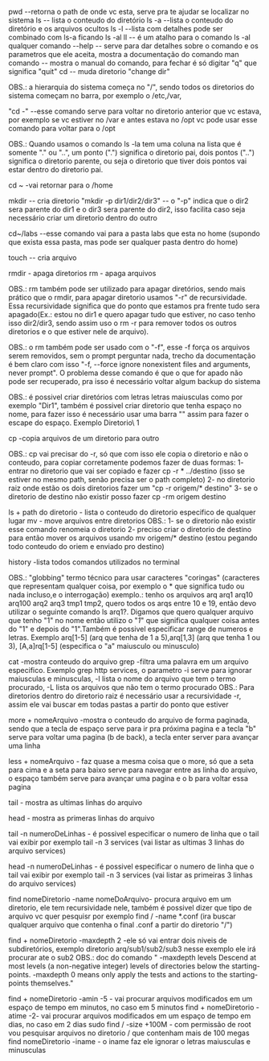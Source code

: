 pwd --retorna o path de onde vc esta, serve pra te ajudar se localizar no sistema
ls -- lista o conteudo do diretório
ls -a --lista o conteudo do diretório e os arquivos ocultos
ls -l --lista com detalhes pode ser combinado com ls-a ficando ls -al
ll -- é um atalho para o comando ls -al
qualquer comando --help -- serve para dar detalhes sobre o comando e os parametros que ele aceita, mostra a documentação do comando
man comando -- mostra o manual do comando, para fechar é só digitar "q" que significa "quit"
cd -- muda diretorio "change dir"

OBS.: a hierarquia do sistema começa no "/", sendo todos os diretorios do sistema começam no barra, por exemplo o /etc,/var, 

"cd -"  --esse comando serve para voltar no diretorio anterior que vc estava, por exemplo se vc estiver no /var e antes estava no /opt vc pode usar esse comando para voltar para o /opt

OBS.: Quando usamos o comando ls -la tem uma coluna na lista que é somente "." ou "..", um ponto (".") significa o diretorio pai, dois pontos ("..") significa o diretorio parente, ou seja o diretorio que tiver dois pontos vai estar dentro do diretorio pai.

cd ~ -vai retornar para o /home

mkdir -- cria diretorio
"mkdir -p dir1/dir2/dir3" -- o "-p" indica que o dir2 sera parente do dir1 e o dir3 sera parente do dir2, isso facilita caso seja necessário criar um diretorio dentro do outro

cd~/labs --esse comando vai para a pasta labs que esta no home (supondo que exista essa pasta, mas pode ser qualquer pasta dentro do home)

touch -- cria arquivo

rmdir - apaga diretorios
rm - apaga arquivos

OBS.: rm também pode ser utilizado para apagar diretórios, sendo mais prático que o rmdir, para apagar diretorio usamos "-r" de recursividade. Essa recursividade significa que do ponto que estamos pra frente tudo sera apagado(Ex.: estou no dir1 e quero apagar tudo que estiver, no caso tenho isso dir2/dir3, sendo assim uso o rm -r para remover todos os outros diretorios e o que estiver nele de arquivo).

OBS.: o rm também pode ser usado com o "-f", esse -f força os arquivos serem removidos, sem o prompt perguntar nada, trecho da documentação é bem claro com isso "-f, --force           ignore nonexistent files and arguments, never prompt". O problema desse comando é que o que for apado não pode ser recuperado, pra isso é necessário voltar algum backup do sistema

OBS.: é possivel criar diretórios com letras letras maiusculas como por exemplo "Dir1", também é possivel criar diretorio que tenha espaço no nome, para fazer isso é necessário usar uma barra "\" assim para fazer o escape do espaço. Exemplo Diretorio\ 1

cp -copia arquivos de um diretorio para outro

OBS.: cp vai precisar do -r, só que com isso ele copia o diretorio e não o conteudo, para copiar corretamente podemos fazer de duas formas:
	1- entrar no diretorio que vai ser copiado e fazer cp -r * ../destino (isso se estiver no mesmo path, senão precisa ser o path completo)
	2- no diretorio raiz onde estão os dois diretorios fazer um "cp -r origem/* destino"
	3- se o diretorio de destino não existir posso fazer cp -rm origem destino

ls + path do diretorio - lista o conteudo do diretorio especifico de qualquer lugar
mv - move arquivos entre diretorios
OBS.: 1- se o diretorio não existir esse comando renomeia o diretorio
	  2- preciso criar o diretorio de destino para então mover os arquivos usando mv origem/* destino (estou pegando todo conteudo do oriem e enviado pro destino)
	  
	  
history -lista todos comandos utilizados no terminal

OBS.: "globbing" termo técnico para usar caracteres "coringas" (caracteres que representam qualquer coisa, por exemplo o * que significa tudo ou nada incluso,e o interrogação) exemplo.: tenho os arquivos arq  arq1  arq10  arq100  arq2  arq3  tmp1  tmp2, quero todos os arqs entre 10 e 19, então devo utilizar o seguinte comando ls arq1?. Digamos que quero qualquer arquivo que tenho "1" no nome então utilizo o "*1*" que significa qualquer coisa antes do "1" e depois do "1".Também é possivel especificar range de numeros e letras. Exemplo arq[1-5] (arq que tenha de 1 a 5),arq[1,3] (arq que tenha 1 ou 3), [A,a]rq[1-5] (especifica o "a" maiusculo ou minusculo)

cat -mostra conteudo do arquivo
grep -filtra uma palavra em um arquivo especifico. Exemplo grep http services, o parametro -i serve para ignorar maiusculas e minusculas, -l lista o nome do arquivo que tem o termo procurado, -L lista os arquivos que não tem o termo procurado
OBS.: Para diretorios dentro do diretorio raiz é necessário usar a recursividade -r, assim ele vai buscar em todas pastas a partir do ponto que estiver

more + nomeArquivo -mostra o conteudo do arquivo de forma paginada, sendo que a tecla de espaço serve para ir pra próxima pagina e a tecla "b" serve para voltar uma pagina (b de back), a tecla enter server para avançar uma linha

less + nomeArquivo - faz quase a mesma coisa que o more, só que a seta para cima e a seta para baixo serve para navegar entre as linha do arquivo, o espaço também serve para avançar uma pagina e o b para voltar essa pagina

tail - mostra as ultimas linhas do arquivo

head - mostra as primeras linhas do arquivo

tail -n numeroDeLinhas - é possivel especificar o numero de linha que o tail vai exibir por exemplo  tail -n 3 services (vai listar as ultimas 3 linhas do arquivo services)

head -n numeroDeLinhas - é possivel especificar o numero de linha que o tail vai exibir por exemplo  tail -n 3 services (vai listar as primeiras 3 linhas do arquivo services)

find nomeDiretorio -name nomeDoArquivo- procura arquivo em um diretorio, ele tem recursividade nele, também é possivel dizer que tipo de arquivo vc quer pesquisr por exemplo find / -name *.conf (ira buscar qualquer arquivo que contenha o final .conf a partir do diretorio "/")

find + nomeDiretorio -maxdepth 2 -ele só vai entrar dois niveis de subdiretórios, exemplo diretorio arq/sub1/sub2/sub3 nesse exemplo ele irá procurar ate o sub2
OBS.: doc do comando " -maxdepth levels
              Descend at most levels (a non-negative  integer)  levels  of  directories  below  the  starting-points.
              -maxdepth 0 means only apply the tests and actions to the starting-points themselves."
			  
find + nomeDiretorio -amin -5 - vai procurar arquivos modificados em um espaço de tempo em minutos, no caso em 5 minutos
find + nomeDiretorio -atime -2- vai procurar arquivos modificados em um espaço de tempo em dias, no caso em 2 dias
sudo find / -size +100M - com permissão de root vou pesquisar arquivos no diretorio / que contenham mais de 100 megas
find nomeDiretorio -iname - o iname faz ele ignorar o letras maiusculas e minusculas
  
 
